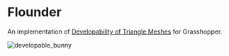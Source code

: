 # Flounder

An implementation of [Developability of Triangle Meshes](https://www.cs.cmu.edu/~kmcrane/Projects/DiscreteDevelopable/) for Grasshopper.

![developable_bunny](https://github.com/user-attachments/assets/25ebe768-06a4-4db8-b7d3-7157da541209)
